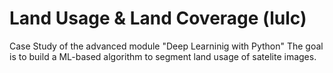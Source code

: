 # Land Usage & Land Coverage (lulc)
Case Study of the advanced module "Deep Learninig with Python"
The goal is to build a ML-based algorithm to segment land usage of satelite images. 
